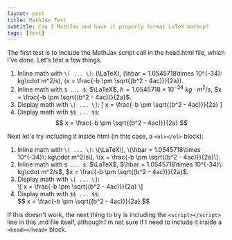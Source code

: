 ```yaml
---
layout: post
title: MathJax Test
subtitle: Can I MathJax and have it properly format LaTeX markup?
tags: [test]
---
```


The first test is to include the MathJax script call in the head.html file, which I've done. Let's test a few things.
1. Inline math with `\( ... \)`: \(\LaTeX\), \(\hbar = 1.0545718\times 10^{-34}\: kg\cdot m^2/s\), \(x = \frac{-b \pm \sqrt{(b^2 - 4ac)}}{2a}\).
2. Inline math with `$ ... $`: $\LaTeX$, $\hbar = 1.0545718\times 10^{-34}\: kg\cdot m^2/s$, $x = \frac{-b \pm \sqrt{(b^2 - 4ac)}}{2a}$.
3. Display math with `\[ ... \]`:
\[ x = \frac{-b \pm \sqrt{(b^2 - 4ac)}}{2a} \]
4. Display math with `$$ ... $$`:
$$ x = \frac{-b \pm \sqrt{(b^2 - 4ac)}}{2a} $$

Next let's try including it inside html (in this case, a `<ol></ol>` block):
<ol>
  <li>
    Inline math with <code>\( ... \)</code>: \(\LaTeX\), \(\hbar = 1.0545718\times 10^{-34}\: kg\cdot m^2/s\), \(x = \frac{-b \pm \sqrt{(b^2 - 4ac)}}{2a}\).
  </li>
  <li>
    Inline math with <code>$ ... $</code>: $\LaTeX$, $\hbar = 1.0545718\times 10^{-34}\: kg\cdot m^2/s$, $x = \frac{-b \pm \sqrt{(b^2 - 4ac)}}{2a}$.
  </li>
  <li>
    Display math with <code>\[ ... \]</code>:
    <br>
    \[ x = \frac{-b \pm \sqrt{(b^2 - 4ac)}}{2a} \]
  </li>
  <li>
    Display math with <code>$$ ... $$</code>:
    <br>
    $$ x = \frac{-b \pm \sqrt{(b^2 - 4ac)}}{2a} $$
  </li>
</ol>

If this doesn't work, the next thing to try is including the `<script></script>` line in this .md file itself, although I'm not sure if I need to include it inside a `<head></head>` block.
